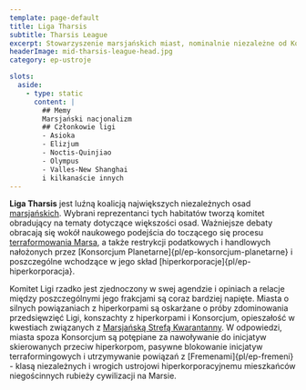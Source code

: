 ```yaml
---
template: page-default
title: Liga Tharsis
subtitle: Tharsis League
excerpt: Stowarzyszenie marsjańskich miast, nominalnie niezależne od Konsorcjum Planetarnego
headerImage: mid-tharsis-league-head.jpg
category: ep-ustroje

slots:
  aside:
    - type: static
      content: |
        ## Memy
        Marsjański nacjonalizm
        ## Członkowie ligi 
        - Asioka
        - Elizjum
        - Noctis-Quinjiao
        - Olympus
        - Valles-New Shanghai 
        i kilkanaście innych
---
```

**Liga Tharsis** jest luźną koalicją największych niezależnych osad [marsjańskich](#). Wybrani reprezentanci tych habitatów tworzą komitet obradujący na tematy dotyczące większości osad. Ważniejsze debaty obracają się wokół naukowego podejścia do toczącego się procesu [terraformowania Marsa](http://en.wikipedia.org/wiki/Terraforming_of_Mars), a także restrykcji podatkowych i handlowych nałożonych przez [Konsorcjum Planetarne]{pl/ep-konsorcjum-planetarne} i poszczególne wchodzące w jego skład [hiperkorporacje]{pl/ep-hiperkorporacja}.

Komitet Ligi rzadko jest zjednoczony w swej agendzie i opiniach a relacje między poszczególnymi jego frakcjami są coraz bardziej napięte. Miasta o silnych powiązaniach z hiperkorpami są oskarżane o próby zdominowania przedsięwzięć Ligi, konszachty z hiperkorpami i Konsorcjum, opieszałość w kwestiach związanych z [Marsjańską Strefą Kwarantanny](#). W odpowiedzi, miasta spoza Konsorcjum są potępiane za nawoływanie do inicjatyw skierowanych przeciw hiperkorpom, pasywne blokowanie inicjatyw terraformingowych i utrzymywanie powiązań z [Fremenami]{pl/ep-fremeni} - klasą niezależnych i wrogich ustrojowi hiperkorporacyjnemu mieszkańców niegościnnych rubieży cywilizacji na Marsie.